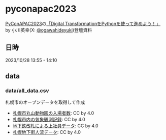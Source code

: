 # pyconapac2023

[PyConAPAC2023](https://2023-apac.pycon.jp/)の[「Digital TransformationをPythonを使って進めよう！」](https://2023-apac.pycon.jp/timetable?id=3AFMSE) by 小川英幸(X: [@ogawahideyuki](https://twitter.com/OgawaHideyuki))登壇資料

## 日時

2023/10/28 13:55 - 14:10

## data

### data/all_data.csv 
札幌市のオープンデータを取得して作成

- [札幌市丸山動物園の入場者数](https://ckan.pf-sapporo.jp/dataset/sapporo_maruyama_zoo_visitors): CC by 4.0
- [札幌市内の気象観測記録](https://ckan.pf-sapporo.jp/dataset/sapporo_weather): CC by 4.0
- [地下鉄改札による上社員データ](https://ckan.pf-sapporo.jp/dataset/tikatetu_jyousyajinnin): CC by 4.0
- [札幌地下街人流データ](https://ckan.pf-sapporo.jp/dataset/sapporotikagaijinryuude-ta): CC by 4.0
